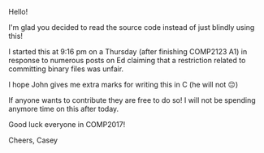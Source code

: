 Hello!

I'm glad you decided to read the source code instead of just blindly using this!

I started this at 9:16 pm on a Thursday (after finishing COMP2123 A1) in response to numerous posts on Ed claiming that a restriction related to committing binary files was unfair.

I hope John gives me extra marks for writing this in C (he will not 😔)

If anyone wants to contribute they are free to do so! I will not be spending anymore time on this after today.

Good luck everyone in COMP2017!

Cheers, Casey